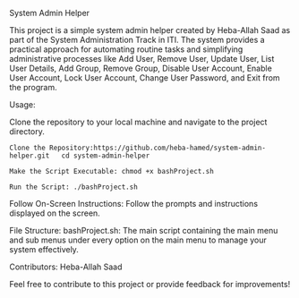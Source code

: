 System Admin Helper

This project is a simple system admin helper created by Heba-Allah Saad as part of the System Administration Track in ITI. The system provides a practical approach for automating routine tasks and simplifying administrative processes like  Add User, Remove User, Update User, List User Details, Add Group, Remove Group, Disable User Account, Enable User Account, Lock User Account, Change User Password, and Exit from the program.

Usage:

Clone the repository to your local machine and navigate to the project directory.

    Clone the Repository:https://github.com/heba-hamed/system-admin-helper.git   cd system-admin-helper

    Make the Script Executable: chmod +x bashProject.sh

    Run the Script: ./bashProject.sh


Follow On-Screen Instructions: Follow the prompts and instructions displayed on the screen.

File Structure:
bashProject.sh: The main script containing the main menu and sub menus under every option on the main menu to manage your system effectively.

Contributors: Heba-Allah Saad

Feel free to contribute to this project or provide feedback for improvements!
